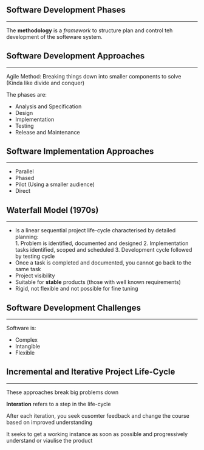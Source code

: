 ## Software Development Phases
--- 

The **methodology** is a *framework* to structure plan and control teh development of the softeware system.    

## Software Development Approaches
--- 

Agile Method: Breaking things down into smaller components to solve (Kinda like divide and conquer) 

The phases are:  
  * Analysis and Specification 
  * Design
  * Implementation
  * Testing 
  * Release and Maintenance  
  
## Software Implementation Approaches  
---

  * Parallel 
  * Phased
  * Pilot (Using a smaller audience) 
  * Direct 
  
  
## Waterfall Model (1970s) 
---

  * Is a linear sequential project life-cycle characterised by detailed planning:    
        1. Problem is identified, documented and designed 
        2. Implementation tasks identified, scoped and scheduled 
        3. Development cycle followed by testing cycle
  * Once a task is completed and documented, you cannot go back to the same task 
  * Project visibility 
  * Suitable for **stable** products (those with well known requirements)  
  * Rigid, not flexible and not possible for fine tuning 

## Software Development Challenges 
---

Software is: 
  * Complex 
  * Intangible 
  * Flexible 


## Incremental and Iterative Project Life-Cycle 
---

These approaches break big problems down   

**Interation** refers to a step in the life-cycle

After each iteration, you seek cusomter feedback and change the course based on improved understanding   

It seeks to get a working instance as soon as possible and progressively understand or viaulise the product  



  
 
